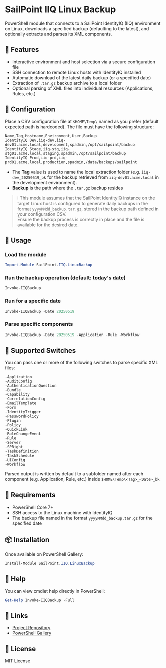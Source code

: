 # SailPoint IIQ Linux Backup

PowerShell module that connects to a SailPoint IdentityIQ (IIQ) environment on Linux, downloads a specified backup (defaulting to the latest), and optionally extracts and parses its XML components.

## 🚀 Features

- Interactive environment and host selection via a secure configuration file
- SSH connection to remote Linux hosts with IdentityIQ installed
- Automatic download of the latest daily backup (or a specified date)
- Extraction of `.tar.gz` backup archive to a local folder
- Optional parsing of XML files into individual resources (Applications, Rules, etc.)

## 📁 Configuration

Place a CSV configuration file at `$HOME\Temp\` named as you prefer (default expected path is hardcoded). The file must have the following structure:

```csv
Name,Tag,Hostname,Environment,User,Backup
IdentityIQ Dev,iiq-dev,iiq-dev01.acme.local,development,spadmin,/opt/sailpoint/backup
IdentityIQ Stage,iiq-stg,iiq-stg01.acme.local,staging,spadmin,/opt/sailpoint/backup
IdentityIQ Prod,iiq-prd,iiq-prd01.acme.local,production,spadmin,/data/backups/sailpoint
```

- The **Tag** value is used to name the local extraction folder (e.g. `iiq-dev_20250519_bk` for the backup retrieved from `iiq-dev01.acme.local` in the development environment).
- **Backup** is the path where the `.tar.gz` backup resides

> ℹ️ This module assumes that the SailPoint IdentityIQ instance on the target Linux host is configured to generate daily backups in the format `yyyyMMdd_backup.tar.gz`, stored in the backup path defined in your configuration CSV.  
> Ensure the backup process is correctly in place and the file is available for the desired date.

## 🧪 Usage

### Load the module

```powershell
Import-Module SailPoint.IIQ.LinuxBackup
```

### Run the backup operation (default: today's date)

```powershell
Invoke-IIQBackup
```

### Run for a specific date

```powershell
Invoke-IIQBackup -Date 20250519
```

### Parse specific components

```powershell
Invoke-IIQBackup -Date 20250519 -Application -Rule -Workflow
```

## 🧩 Supported Switches

You can pass one or more of the following switches to parse specific XML files:

```
-Application
-AuditConfig
-AuthenticationQuestion
-Bundle
-Capability
-CorrelationConfig
-EmailTemplate
-Form
-IdentityTrigger
-PasswordPolicy
-Plugin
-Policy
-QuickLink
-RoleChangeEvent
-Rule
-Server
-SPRight
-TaskDefinition
-TaskSchedule
-UIConfig
-Workflow
```

Parsed output is written by default to a subfolder named after each component (e.g. Application, Rule, etc.) inside `$HOME\Temp\<Tag>_<Date>_bk`

## 🔐 Requirements

- PowerShell Core 7+
- SSH access to the Linux machine with IdentityIQ
- The backup file named in the format `yyyyMMdd_backup.tar.gz` for the specified date

## 📦 Installation

Once available on PowerShell Gallery:

```powershell
Install-Module SailPoint.IIQ.LinuxBackup
```

## 📘 Help

You can view cmdlet help directly in PowerShell:

```powershell
Get-Help Invoke-IIQBackup -Full
```

## 🔗 Links

- [Project Repository](https://github.com/gvnadir/sailpoint-iiq-linux-backup)
- [PowerShell Gallery](https://www.powershellgallery.com/packages/SailPoint.IIQ.LinuxBackup)

## 📄 License

MIT License
